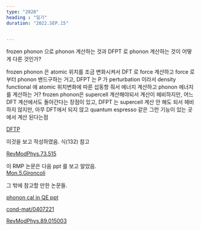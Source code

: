 ```yaml
---
type: "2020"
heading : "일기"
duration: "2022.SEP.15"


---
```

 

frozen phonon 으로 phonon 계산하는 것과 DFPT 로 phonon 계산하는 것이 어떻게 다른 것인가?

frozen phonon 은 atomic 위치를 조금 변화시켜서 DFT 로 force 계산하고 force 로 부터 phonon 밴드구하는 거고,
DFPT 는 P 가 perturbation 이라서 density functional 에 atomic 위치변화에 따른 섭동항 줘서 에너지 계산하고 phonon 에너지를 계산하는 거?
frozen phonon은 supercell 계산해야되서 계산이 헤비하지만, 어느 DFT 계산에서도 돌아간다는 장점이 있고,
DFPT 는 supercell 계산 안 해도 되서 헤비하지 않지만, 아무 DFT에서 되지 않고 quantum espresso 같은 그런 기능이 있는 곳에서 계산 된다는점

[DFTP](/todo/images/DFPT.png)


이것을 보고 작성하였음. 식(132) 참고


[RevModPhys.73.515](https://journals.aps.org/rmp/pdf/10.1103/RevModPhys.73.515)

이 RMP 논문은 다음 ppt 를 보고 알았음.  
[Mon.5.Gironcoli](/todo/images/Mon.5.Gironcoli.pdf)

그 밖에 참고할 만한 논문들.

[phonon cal in QE ppt](/todo/images/phonon-cal-in-QE.pptx)

[cond-mat/0407221](https://arxiv.org/pdf/cond-mat/0407221.pdf)

[RevModPhys.89.015003](https://journals.aps.org/rmp/pdf/10.1103/RevModPhys.89.015003)